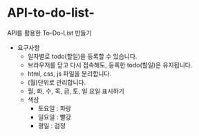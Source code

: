# API-to-do-list-
API를 활용한 To-Do-List 만들기

- 요구사항
  - 일자별로 todo(할일)을 등록할 수 있습니다.
  - 브라우저를 닫고 다시 접속해도, 등록한 todo(할일)은 유지됩니다.
  - html, css, js 파일을 분리합니다.
  - (월)단위로 관리합니다.
  - 월, 화, 수, 목, 금, 토, 일 요일 표시하기
  - 색상
    - 토요일 : 파랑
    - 일요일 : 빨강
    - 평일 : 검정
